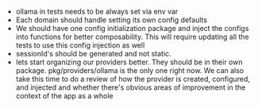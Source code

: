 



- ollama in tests needs to be always set via env var
- Each domain should handle setting its own config defaults
- We should have one config initialization package and inject the configs into functions for better composability. This will require updating all the tests to use this config injection as well
- sessionId's should be generated and not static.
- lets start organizing our providers better. They should be in their own package. pkg/providers/ollama is the only one right now. We can also take this time to do a review of how the provider is created, configured, and injected and whether there's obvious areas of improvement in the context of the app as a whole
